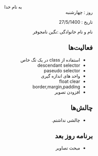 <div dir="rtl" align="center">
به نام خدا
</div>
<div dir="rtl" align="right">
روز : چهارشنبه 

تاریخ : 27/5/1400

نام و نام خانوادگی :نگین نامجوفر

## فعالیت‌ها
* استفاده از class در یک تگ خاص
* descendant selector
* paseudo selector
* واحد های اندازه گیری
* float clear
* border,margin,padding
* افزودن تصویر

## چالش‌ها
* چالشی نداشتم.

## برنامه روز بعد
* مبحث تصاویر

</div>